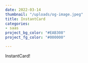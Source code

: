 ```yaml
---
date: 2022-03-14
thumbnail: "/uploads/og-image.jpeg"
title: InstantCard
categories:
- saas
project_bg_color: "#EAB308"
project_fg_color: "#000000"

---
```

InstantCard!
